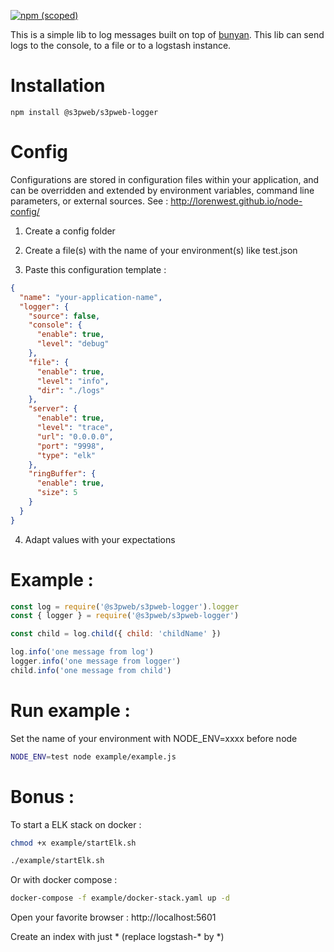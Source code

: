 [![npm (scoped)](https://img.shields.io/npm/v/@s3pweb/s3pweb-logger)](https://www.npmjs.com/package/@s3pweb/s3pweb-logger)

This is a simple lib to log messages built on top of [bunyan](https://github.com/trentm/node-bunyan).
This lib can send logs to the console, to a file or to a logstash instance.

# Installation

    npm install @s3pweb/s3pweb-logger

# Config

Configurations are stored in configuration files within your application, and can be overridden and extended by
environment variables, command line parameters, or external sources. See : http://lorenwest.github.io/node-config/

1. Create a config folder

2. Create a file(s) with the name of your environment(s) like test.json

3. Paste this configuration template :

```json
{
  "name": "your-application-name",
  "logger": {
    "source": false,
    "console": {
      "enable": true,
      "level": "debug"
    },
    "file": {
      "enable": true,
      "level": "info",
      "dir": "./logs"
    },
    "server": {
      "enable": true,
      "level": "trace",
      "url": "0.0.0.0",
      "port": "9998",
      "type": "elk"
    },
    "ringBuffer": {
      "enable": true,
      "size": 5
    }
  }
}
```

4. Adapt values with your expectations

# Example :

```js
const log = require('@s3pweb/s3pweb-logger').logger
const { logger } = require('@s3pweb/s3pweb-logger')

const child = log.child({ child: 'childName' })

log.info('one message from log')
logger.info('one message from logger')
child.info('one message from child')
```

# Run example :

Set the name of your environment with NODE_ENV=xxxx before node

```bash
NODE_ENV=test node example/example.js
```

# Bonus :

To start a ELK stack on docker :

```bash
chmod +x example/startElk.sh 

./example/startElk.sh
```

Or with docker compose :

```bash
docker-compose -f example/docker-stack.yaml up -d
```

Open your favorite browser : http://localhost:5601

Create an index with just * (replace logstash-* by *)
